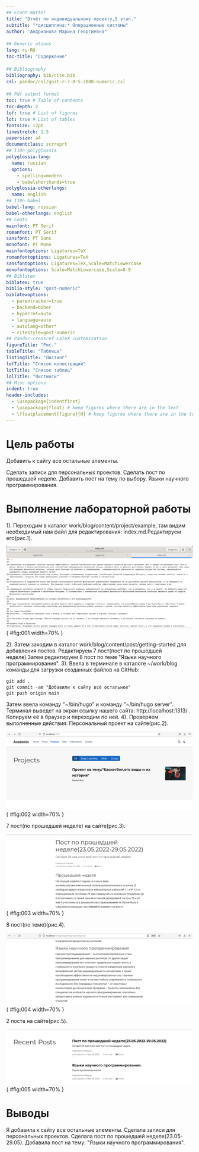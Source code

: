 ```yaml
---
## Front matter
title: "Отчёт по индивидуальному проекту,5 этап."
subtitle: "*дисциплина:* Операционные системы"
author: "Андрианова Марина Георгиевна"

## Generic otions
lang: ru-RU
toc-title: "Содержание"

## Bibliography
bibliography: bib/cite.bib
csl: pandoc/csl/gost-r-7-0-5-2008-numeric.csl

## Pdf output format
toc: true # Table of contents
toc-depth: 2
lof: true # List of figures
lot: true # List of tables
fontsize: 12pt
linestretch: 1.5
papersize: a4
documentclass: scrreprt
## I18n polyglossia
polyglossia-lang:
  name: russian
  options:
	- spelling=modern
	- babelshorthands=true
polyglossia-otherlangs:
  name: english
## I18n babel
babel-lang: russian
babel-otherlangs: english
## Fonts
mainfont: PT Serif
romanfont: PT Serif
sansfont: PT Sans
monofont: PT Mono
mainfontoptions: Ligatures=TeX
romanfontoptions: Ligatures=TeX
sansfontoptions: Ligatures=TeX,Scale=MatchLowercase
monofontoptions: Scale=MatchLowercase,Scale=0.9
## Biblatex
biblatex: true
biblio-style: "gost-numeric"
biblatexoptions:
  - parentracker=true
  - backend=biber
  - hyperref=auto
  - language=auto
  - autolang=other*
  - citestyle=gost-numeric
## Pandoc-crossref LaTeX customization
figureTitle: "Рис."
tableTitle: "Таблица"
listingTitle: "Листинг"
lofTitle: "Список иллюстраций"
lotTitle: "Список таблиц"
lolTitle: "Листинги"
## Misc options
indent: true
header-includes:
  - \usepackage{indentfirst}
  - \usepackage{float} # keep figures where there are in the text
  - \floatplacement{figure}{H} # keep figures where there are in the text
---
```


# Цель работы

Добавить к сайту все остальные элементы.

Сделать записи для персональных проектов.
Сделать пост по прошедшей неделе.
Добавить пост на тему по выбору.
Языки научного программирования.


# Выполнение лабораторной работы

1). Переходим в каталог work/blog/content/project/example, там видим необходимый нам файл для редактирования: index.md.Редактируем его(рис.1).

![Редактирование файла index.md](image/1.png){ #fig:001 width=70% }

2). Затем заходим в каталог work/blog/content/post/getting-started для добавления постов.
Редактируем 7 пост(пост по прошедшей неделе).Затем редактируем 8 пост по теме "Языки научного программирования".
3). Ввела в терминале в каталоге ~/work/blog команды для загрузки созданных файлов на GitHub:
``` language
git add .
git commit -am "Добавили к сайту всё остальное"
git push origin main
```
Затем ввела команду "~/bin/hugo" и команду "~/bin/hugo server".
Терминал выведет на экран ссылку нашего сайта: http://localhost:1313/ . Копируем её в браузер и переходим по ней.
4). Проверяем выполненные действия:
Персональный проект на сайте(рис.2).

![Персональный проект](image/2.png){ #fig:002 width=70% }

7 пост(по прошедшей неделе) на сайте(рис.3).

![7 пост](image/3.png){ #fig:003 width=70% }

8 пост(по теме)(рис.4).

![8 пост по теме](image/4.png){ #fig:004 width=70% }

2 поста на сайте(рис.5).

![Созданные посты на сайте](image/5.png){ #fig:005 width=70% }

# Выводы

Я добавила к сайту все остальные элементы.
Сделала записи для персональных проектов.
Сделала пост по прошедшей неделе(23.05-29.05).
Добавила пост на тему: "Языки научного программирования".
